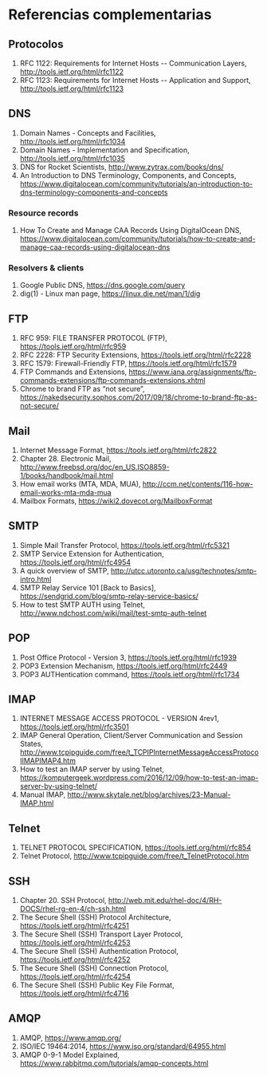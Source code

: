 # Referencias complementarias

## Protocolos

1. RFC 1122: Requirements for Internet Hosts -- Communication Layers, http://tools.ietf.org/html/rfc1122
2. RFC 1123: Requirements for Internet Hosts -- Application and Support, http://tools.ietf.org/html/rfc1123

## DNS

1. Domain Names - Concepts and Facilities, http://tools.ietf.org/html/rfc1034
2. Domain Names - Implementation and Specification, http://tools.ietf.org/html/rfc1035
3. DNS for Rocket Scientists, http://www.zytrax.com/books/dns/
4. An Introduction to DNS Terminology, Components, and Concepts, https://www.digitalocean.com/community/tutorials/an-introduction-to-dns-terminology-components-and-concepts

### Resource records

1. How To Create and Manage CAA Records Using DigitalOcean DNS, https://www.digitalocean.com/community/tutorials/how-to-create-and-manage-caa-records-using-digitalocean-dns

### Resolvers & clients

1. Google Public DNS, https://dns.google.com/query
2. dig(1) - Linux man page, https://linux.die.net/man/1/dig

## FTP

1. RFC 959:  FILE TRANSFER PROTOCOL (FTP), https://tools.ietf.org/html/rfc959
2. RFC 2228: FTP Security Extensions, https://tools.ietf.org/html/rfc2228
3. RFC 1579: Firewall-Friendly FTP, https://tools.ietf.org/html/rfc1579
4. FTP Commands and Extensions, https://www.iana.org/assignments/ftp-commands-extensions/ftp-commands-extensions.xhtml
5. Chrome to brand FTP as “not secure”, https://nakedsecurity.sophos.com/2017/09/18/chrome-to-brand-ftp-as-not-secure/

## Mail

1. Internet Message Format, https://tools.ietf.org/html/rfc2822
2. Chapter 28. Electronic Mail, http://www.freebsd.org/doc/en_US.ISO8859-1/books/handbook/mail.html
3. How email works (MTA, MDA, MUA), http://ccm.net/contents/116-how-email-works-mta-mda-mua
4. Mailbox Formats, https://wiki2.dovecot.org/MailboxFormat

## SMTP

1. Simple Mail Transfer Protocol, https://tools.ietf.org/html/rfc5321
2. SMTP Service Extension for Authentication, https://tools.ietf.org/html/rfc4954
3. A quick overview of SMTP, http://utcc.utoronto.ca/usg/technotes/smtp-intro.html
4. SMTP Relay Service 101 [Back to Basics], https://sendgrid.com/blog/smtp-relay-service-basics/
5. How to test SMTP AUTH using Telnet, http://www.ndchost.com/wiki/mail/test-smtp-auth-telnet

## POP

1. Post Office Protocol - Version 3, https://tools.ietf.org/html/rfc1939
2. POP3 Extension Mechanism, https://tools.ietf.org/html/rfc2449
3. POP3 AUTHentication command, https://tools.ietf.org/html/rfc1734

## IMAP

1. INTERNET MESSAGE ACCESS PROTOCOL - VERSION 4rev1, https://tools.ietf.org/html/rfc3501
2. IMAP General Operation, Client/Server Communication and Session States, http://www.tcpipguide.com/free/t_TCPIPInternetMessageAccessProtocolIMAPIMAP4.htm
3. How to test an IMAP server by using Telnet, https://komputergeek.wordpress.com/2016/12/09/how-to-test-an-imap-server-by-using-telnet/
4. Manual IMAP, http://www.skytale.net/blog/archives/23-Manual-IMAP.html

## Telnet

1. TELNET PROTOCOL SPECIFICATION, https://tools.ietf.org/html/rfc854
2. Telnet Protocol, http://www.tcpipguide.com/free/t_TelnetProtocol.htm

## SSH

1. Chapter 20. SSH Protocol, http://web.mit.edu/rhel-doc/4/RH-DOCS/rhel-rg-en-4/ch-ssh.html
2. The Secure Shell (SSH) Protocol Architecture, https://tools.ietf.org/html/rfc4251
3. The Secure Shell (SSH) Transport Layer Protocol, https://tools.ietf.org/html/rfc4253
4. The Secure Shell (SSH) Authentication Protocol, https://tools.ietf.org/html/rfc4252
5. The Secure Shell (SSH) Connection Protocol, https://tools.ietf.org/html/rfc4254
6. The Secure Shell (SSH) Public Key File Format, https://tools.ietf.org/html/rfc4716

## AMQP

1. AMQP, https://www.amqp.org/
2. ISO/IEC 19464:2014, https://www.iso.org/standard/64955.html
3. AMQP 0-9-1 Model Explained, https://www.rabbitmq.com/tutorials/amqp-concepts.html